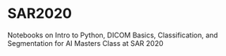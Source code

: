 # SAR2020
Notebooks on Intro to Python, DICOM Basics, Classification, and Segmentation for AI Masters Class at SAR 2020
